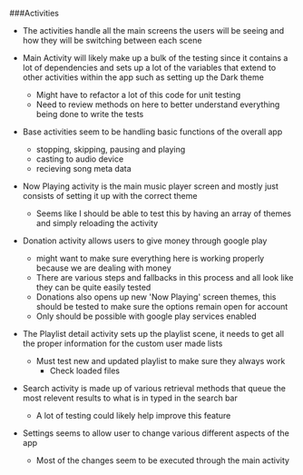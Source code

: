###Activities
- The activities handle all the main screens the users will be seeing and how they will be switching between each scene

- Main Activity will likely make up a bulk of the testing since it contains a lot of dependencies and sets up a lot of the variables that extend to other activities within the app such as setting up the Dark theme
	- Might have to refactor a lot of this code for unit testing
	- Need to review methods on here to better understand everything being done to write the tests

- Base activities seem to be handling basic functions of the overall app
	- stopping, skipping, pausing and playing
	- casting to audio device
	- recieving song meta data

- Now Playing activity is the main music player screen and mostly just consists of setting it up with the correct theme
	- Seems like I should be able to test this by having an array of themes and simply reloading the activity

- Donation activity allows users to give money through google play
	- might want to make sure everything here is working properly because we are dealing with money
	- There are various steps and fallbacks in this process and all look like they can be quite easily tested
	- Donations also opens up new 'Now Playing' screen themes, this should be tested to make sure the options remain open for account
	- Only should be possible with google play services enabled

- The Playlist detail activity sets up the playlist scene, it needs to get all the proper information for the custom user made lists
	- Must test new and updated playlist to make sure they always work
		-  Check loaded files

- Search activity is made up of various retrieval methods that queue the most relevent results to what is in typed in the search bar
	- A lot of testing could likely help improve this feature
	
- Settings seems to allow user to change various different aspects of the app
	- Most of the changes seem to be executed through the main activity

